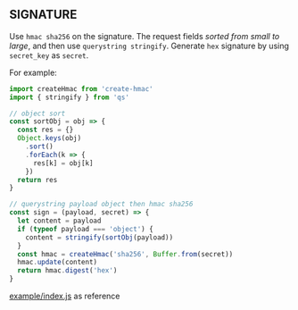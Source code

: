 ## SIGNATURE

Use `hmac sha256` on the signature. The request fields _sorted from small to large_, and then use `querystring stringify`. Generate `hex` signature by using `secret_key` as `secret`.

For example:

```js
import createHmac from 'create-hmac'
import { stringify } from 'qs'

// object sort
const sortObj = obj => {
  const res = {}
  Object.keys(obj)
    .sort()
    .forEach(k => {
      res[k] = obj[k]
    })
  return res
}

// querystring payload object then hmac sha256
const sign = (payload, secret) => {
  let content = payload
  if (typeof payload === 'object') {
    content = stringify(sortObj(payload))
  }
  const hmac = createHmac('sha256', Buffer.from(secret))
  hmac.update(content)
  return hmac.digest('hex')
}
```

[example/index.js](../example/index.js) as reference
